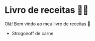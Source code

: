 # Livro de receitas :man_cook:

Olá! Bem vindo ao meu livro de receitas :wave:



- Strogonoff de carne